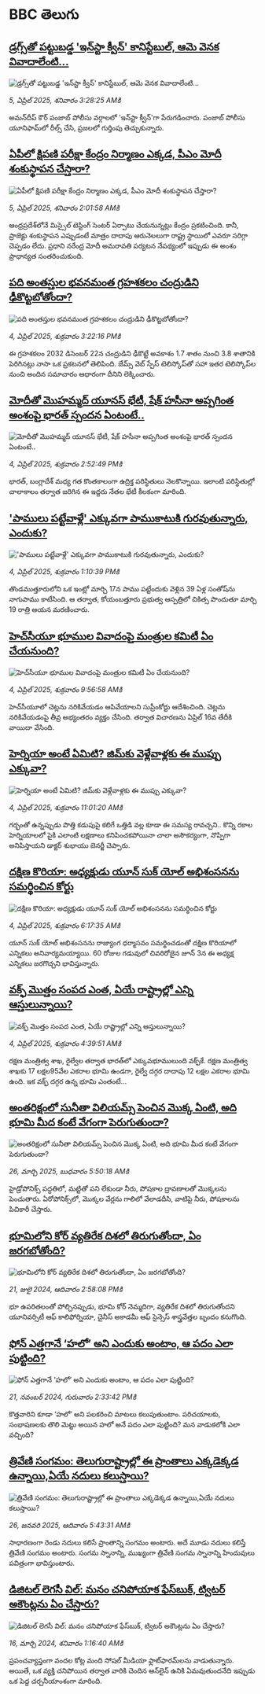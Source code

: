 # BBC తెలుగు## [డ్రగ్స్‌తో పట్టుబడ్డ 'ఇన్‌స్టా క్వీన్‌'  కానిస్టేబుల్, ఆమె వెనక వివాదాలేంటి...](https://www.bbc.com/telugu/articles/c0m9vjxk7v7o?at_campaign=githubrss)![డ్రగ్స్‌తో పట్టుబడ్డ 'ఇన్‌స్టా క్వీన్‌'  కానిస్టేబుల్, ఆమె వెనక వివాదాలేంటి...](https://ichef.bbci.co.uk/ace/standard/240/cpsprodpb/f170/live/a3e6b8a0-11cd-11f0-9345-5b33eff8328f.jpg)_5, ఏప్రిల్ 2025, శనివారం 3:28:25 AMకి_అమన్‌దీప్ కౌర్ పంజాబ్ పోలీసు వర్గాలలో 'ఇన్‌స్టా క్వీన్'గా పేరుగడించారు. పంజాబ్ పోలీసు యూనిఫామ్‌లో రీల్స్ చేసి, ప్రజలలో గుర్తింపు తెచ్చుకున్నారు.## [ఏపీలో క్షిపణి పరీక్షా కేంద్రం నిర్మాణం ఎక్కడ, పీఎం మోదీ శంకుస్థాపన చేస్తారా?](https://www.bbc.com/telugu/articles/c7931le3eyno?at_campaign=githubrss)![ఏపీలో క్షిపణి పరీక్షా కేంద్రం నిర్మాణం ఎక్కడ, పీఎం మోదీ శంకుస్థాపన చేస్తారా?](https://ichef.bbci.co.uk/ace/standard/240/cpsprodpb/4387/live/d8968ce0-11c5-11f0-ba12-8d27eb561761.jpg)_5, ఏప్రిల్ 2025, శనివారం 2:01:58 AMకి_ఆంధ్రప్రదేశ్‌లోనే మిస్సైల్‌ టెస్టింగ్‌ సెంటర్‌ ఏర్పాటు చేయనున్నట్లు కేంద్రం ప్రకటించింది. కానీ, ప్రాజెక్టు శంకుస్థాపన ఎప్పుడంటే మాత్రం దాదాపు ఆరునెలలుగా రాష్ట్ర స్థాయిలో ఎవరూ సరిగ్గా చెప్పడం లేదు. ప్రధాని నరేంద్ర మోదీ అమరావతి పర్యటన నేపథ్యంలో ఇప్పుడు ఈ అంశం ప్రాధాన్యత సంతరించుకుంది.## [పది అంతస్తుల భవనమంత గ్రహశకలం చంద్రుడిని ఢీకొట్టబోతోందా? ](https://www.bbc.com/telugu/articles/cjwvl7dy0eqo?at_campaign=githubrss)![పది అంతస్తుల భవనమంత గ్రహశకలం చంద్రుడిని ఢీకొట్టబోతోందా? ](https://ichef.bbci.co.uk/ace/standard/240/cpsprodpb/e97b/live/55f1f7b0-1167-11f0-b234-07dc7691c360.jpg)_4, ఏప్రిల్ 2025, శుక్రవారం 3:22:16 PMకి_ఈ గ్రహశకలం 2032 డిసెంబర్ 22న చంద్రుడిని ఢీకొట్టే అవకాశం 1.7 శాతం నుంచి 3.8 శాతానికి పెరిగినట్లు నాసా ఒక ప్రకటనలో తెలిపింది. జేమ్స్ వెబ్ స్పేస్ టెలిస్కోప్‌తో సహా ఇతర టెలిస్కోప్‌ల నుంచి అందిన సమాచారం ఆధారంగా దీనిని లెక్కించారు.## [మోదీతో మొహమ్మద్ యూనస్‌ భేటీ, షేక్ హసీనా అప్పగింత అంశంపై భారత్ స్పందన ఏంటంటే..](https://www.bbc.com/telugu/articles/c4g2zly31q9o?at_campaign=githubrss)![మోదీతో మొహమ్మద్ యూనస్‌ భేటీ, షేక్ హసీనా అప్పగింత అంశంపై భారత్ స్పందన ఏంటంటే..](https://ichef.bbci.co.uk/ace/standard/240/cpsprodpb/0866/live/bafaef40-1162-11f0-ba60-99b08c2860b3.jpg)_4, ఏప్రిల్ 2025, శుక్రవారం 2:52:49 PMకి_భారత్, బంగ్లాదేశ్ మధ్య గత కొంతకాలంగా ఉద్రిక్త పరిస్థితులు నెలకొన్నాయి. ఇలాంటి పరిస్థితుల్లో చాలాకాలం తర్వాత జరిగిన ఈ ఇద్దరు నేతల భేటీ కీలకంగా మారింది.## ['పాములు పట్టేవాళ్లే' ఎక్కువగా పాముకాటుకి గురవుతున్నారు, ఎందుకు?](https://www.bbc.com/telugu/articles/ckg1937y79go?at_campaign=githubrss)!['పాములు పట్టేవాళ్లే' ఎక్కువగా పాముకాటుకి గురవుతున్నారు, ఎందుకు?](https://ichef.bbci.co.uk/ace/standard/240/cpsprodpb/9038/live/1550b490-114d-11f0-b234-07dc7691c360.jpg)_4, ఏప్రిల్ 2025, శుక్రవారం 1:10:39 PMకి_తొండముత్తూరులోని ఒక ఇంట్లో మార్చి 17న పాము పట్టేందుకు వెళ్లిన 39 ఏళ్ల సంతోష్‌ను నాగుపాము కాటేసింది. ఆ తర్వాత, కోయంబత్తూరు ప్రభుత్వ ఆస్పత్రిలో చికిత్స పొందుతూ మార్చి 19 రాత్రి ఆయన మరణించారు.## [హెచ్‌సీయూ భూముల వివాదంపై మంత్రుల కమిటీ ఏం చేయనుంది? ](https://www.bbc.com/telugu/articles/cn4wz3n3v3ro?at_campaign=githubrss)![హెచ్‌సీయూ భూముల వివాదంపై మంత్రుల కమిటీ ఏం చేయనుంది? ](https://ichef.bbci.co.uk/ace/standard/240/cpsprodpb/74b3/live/98cc64c0-113b-11f0-ac9f-c37d6fd89579.jpg)_4, ఏప్రిల్ 2025, శుక్రవారం 9:56:58 AMకి_హెచ్‌సీయూలో చెట్లను నరికివేయడం ఆపివేయాలని సుప్రీంకోర్టు ఆదేశించింది. చెట్లను నరికివేయడంపై తీవ్ర అభ్యంతరం వ్యక్తం చేసింది. తర్వాత విచారణను ఏప్రిల్ 16వ తేదీకి వాయిదా వేసింది.## [హెర్నియా అంటే ఏమిటి? జిమ్‌‌కు వెళ్లేవాళ్లకు ఈ ముప్పు ఎక్కువా?](https://www.bbc.com/telugu/articles/c0jgdyjzy8do?at_campaign=githubrss)![హెర్నియా అంటే ఏమిటి? జిమ్‌‌కు వెళ్లేవాళ్లకు ఈ ముప్పు ఎక్కువా?](https://ichef.bbci.co.uk/ace/standard/240/cpsprodpb/cc1e/live/e43d77c0-1143-11f0-bf77-53586c0d950e.jpg)_4, ఏప్రిల్ 2025, శుక్రవారం 11:01:20 AMకి_గర్భంతో ఉన్నప్పుడు పొత్తి కడుపుపై కలిగే ఒత్తిడి వల్ల కూడా ఈ సమస్య రావచ్చని.. కొన్ని రకాల హెర్నియాలలో పైకి ఎలాంటి లక్షణాలు కనిపించకపోయినా చాలా అసౌకర్యంగా, నొప్పిగా అనిపిస్తాయని డాక్టర్ శుభాయు బెనర్జీ చెప్పారు.## [దక్షిణ కొరియా: అధ్యక్షుడు యూన్ సుక్ యోల్ అభిశంసనను సమర్థించిన కోర్టు](https://www.bbc.com/telugu/articles/czx15kqg2x2o?at_campaign=githubrss)![దక్షిణ కొరియా: అధ్యక్షుడు యూన్ సుక్ యోల్ అభిశంసనను సమర్థించిన కోర్టు](https://ichef.bbci.co.uk/ace/standard/240/cpsprodpb/24e7/live/46f23e90-111d-11f0-b9d8-bd74da7b5dce.jpg)_4, ఏప్రిల్ 2025, శుక్రవారం 6:17:35 AMకి_యూన్ సుక్ యోల్ అభిశంసనను రాజ్యాంగ ధర్మాసనం సమర్థించడంతో దక్షిణ కొరియాలో ఎన్నికలు అనివార్యమయ్యాయి. 60 రోజుల గడువులో చివరిరోజైన జూన్ 3న ఈ అధ్యక్ష ఎన్నికలు జరగొచ్చని భావిస్తున్నారు.## [వక్ఫ్ మొత్తం సంపద ఎంత, ఏయే రాష్ట్రాల్లో ఎన్ని ఆస్తులున్నాయి?](https://www.bbc.com/telugu/articles/c8rgjj5zy76o?at_campaign=githubrss)![వక్ఫ్ మొత్తం సంపద ఎంత, ఏయే రాష్ట్రాల్లో ఎన్ని ఆస్తులున్నాయి?](https://ichef.bbci.co.uk/ace/standard/240/cpsprodpb/9bb6/live/6754c0a0-110d-11f0-850a-d542d822e82d.jpg)_4, ఏప్రిల్ 2025, శుక్రవారం 4:39:51 AMకి_రక్షణ మంత్రిత్వ శాఖ, రైల్వేల తర్వాత భారత్‌లో ఎక్కువభూములుంది వక్ఫ్‌కే. రక్షణ మంత్రిత్వ శాఖకు 17 లక్షల95వేల ఎకరాల భూమి ఉండగా, రైల్వే దగ్గర దాదాపు 12 లక్షల ఎకరాల భూమి ఉంది.  ఇక వక్ఫ్ దగ్గర ఉన్న భూమి ఎంతంటే...## [అంతరిక్షంలో సునీతా విలియమ్స్ పెంచిన మొక్క ఏంటి, అది భూమి మీద కంటే వేగంగా పెరుగుతుందా?](https://www.bbc.com/telugu/articles/c1mn43gmj39o?at_campaign=githubrss)![అంతరిక్షంలో సునీతా విలియమ్స్ పెంచిన మొక్క ఏంటి, అది భూమి మీద కంటే వేగంగా పెరుగుతుందా?](https://ichef.bbci.co.uk/ace/standard/240/cpsprodpb/931a/live/71e4f570-0966-11f0-94d4-6f954f5dcfa3.jpg)_26, మార్చి 2025, బుధవారం 5:50:18 AMకి_హైడ్రోపోనిక్స్‌ పద్ధతిలో, మట్టితో పని లేకుండా నీరు, పోషకాల ద్రావణాలతో మొక్కలను పెంచుతారు. ఏరోపోనిక్స్‌లో, మొక్కల వేర్లను గాలిలో వేలాడదీసి, వాటిపై నీరు, పోషకాలను పిచికారీ చేస్తారు.## [భూమిలోని కోర్ వ్యతిరేక దిశలో తిరుగుతోందా, ఏం జరగబోతోంది?](https://www.bbc.com/telugu/articles/crgr7rnd7g4o?at_campaign=githubrss)![భూమిలోని కోర్ వ్యతిరేక దిశలో తిరుగుతోందా, ఏం జరగబోతోంది?](https://ichef.bbci.co.uk/ace/standard/240/cpsprodpb/cc28/live/4457bc00-3ec3-11ef-b2f4-77406157b906.jpg)_21, జులై 2024, ఆదివారం 2:58:08 PMకి_భూ ఉపరితలంతో పోల్చినప్పుడు, భూమి కోర్ నెమ్మదిగా, వ్యతిరేక దిశలో తిరుగుతోందని యూనివర్సిటీ ఆఫ్ కాలిఫోర్నియా, చైనీస్ అకాడమీ ఆఫ్ సైన్సెస్‌ శాస్త్రవేత్తల బృందం కనుగొంది.## [ఫోన్ ఎత్తగానే ‘హలో’ అని ఎందుకు అంటాం, ఆ పదం ఎలా పుట్టింది?](https://www.bbc.com/telugu/articles/cgj7x7gdjq4o?at_campaign=githubrss)![ఫోన్ ఎత్తగానే ‘హలో’ అని ఎందుకు అంటాం, ఆ పదం ఎలా పుట్టింది?](https://ichef.bbci.co.uk/ace/standard/240/cpsprodpb/0618/live/7a20ebb0-a807-11ef-b21e-5359bd56d02f.jpg)_21, నవంబర్ 2024, గురువారం 2:33:42 PMకి_కొత్తవారిని కూడా ‘హలో’ అని పలకరించి మాటలు కలుపుతుంటాం.  పరిచయాలకు, సంభాషణలకు తొలి మెట్టు అయిన హలో అనే పదం ఎలా పుట్టింది? మన వాడుకలోకి ఎలా వచ్చింది?## [త్రివేణి సంగమం: తెలుగురాష్ట్రాల్లో ఈ ప్రాంతాలు ఎక్కడెక్కడ ఉన్నాయి,ఏయే నదులు కలుస్తాయి? ](https://www.bbc.com/telugu/articles/cz7elrr17jeo?at_campaign=githubrss)![త్రివేణి సంగమం: తెలుగురాష్ట్రాల్లో ఈ ప్రాంతాలు ఎక్కడెక్కడ ఉన్నాయి,ఏయే నదులు కలుస్తాయి? ](https://ichef.bbci.co.uk/ace/standard/240/cpsprodpb/9dad/live/7f50e780-da42-11ef-a37f-eba91255dc3d.jpg)_26, జనవరి 2025, ఆదివారం 5:43:31 AMకి_సాధారణంగా రెండు నదులు కలిసే ప్రాంతాన్ని సంగమం అంటారు. అదే మూడు నదులు కలిస్తే త్రివేణి సంగమం అంటారు. సంగమ స్నానాన్ని, ముఖ్యంగా త్రివేణి సంగమ స్నానాన్ని హిందువులు పవిత్రంగా భావిస్తుంటారు.## [డిజిటల్ లెగసీ విల్: మనం చనిపోయాక ఫేస్‌బుక్, ట్విటర్‌ అకౌంట్లను ఏం చేస్తారు?](https://www.bbc.com/telugu/articles/cx0zl1qeyq2o?at_campaign=githubrss)![డిజిటల్ లెగసీ విల్: మనం చనిపోయాక ఫేస్‌బుక్, ట్విటర్‌ అకౌంట్లను ఏం చేస్తారు?](https://ichef.bbci.co.uk/ace/standard/240/cpsprodpb/bea2/live/2323ffd0-e2d4-11ee-9410-0f893255c2a0.jpg)_16, మార్చి 2024, శనివారం 1:16:40 AMకి_ప్రపంచవ్యాప్తంగా వందల కోట్ల మంది సోషల్ మీడియా ఫ్లాట్‌ఫారమ్‌లను వాడుతున్నారు. అయితే, ఒక వ్యక్తి చనిపోయిన తర్వాత వారికి చెందిన ఆన్‌లైన్ ఉనికి ఏమవుతుందనేది ఇప్పుడు ఒక పెద్ద చర్చనీయాంశంగా మారింది.
